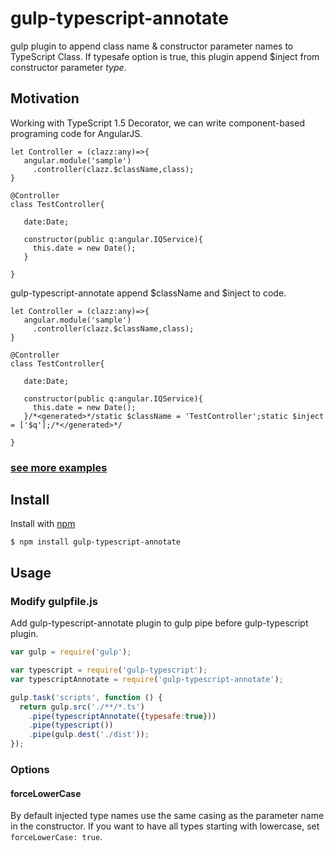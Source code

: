 # gulp-typescript-annotate
gulp plugin to append class name & constructor parameter names to TypeScript Class.
If typesafe option is true, this plugin append $inject from constructor parameter *type*.

## Motivation
Working with TypeScript 1.5 Decorator, we can write component-based programing code for AngularJS.

```typescript:Input
let Controller = (clazz:any)=>{
   angular.module('sample')
     .controller(clazz.$className,class);
}

@Controller
class TestController{

   date:Date;

   constructor(public q:angular.IQService){
     this.date = new Date();
   }

}
```

gulp-typescript-annotate append $className and $inject to code.

```tyepscript:Output
let Controller = (clazz:any)=>{
   angular.module('sample')
     .controller(clazz.$className,class);
}

@Controller
class TestController{

   date:Date;

   constructor(public q:angular.IQService){
     this.date = new Date();
   }/*<generated>*/static $className = 'TestController';static $inject = ['$q'];/*</generated>*/

}
```

### [see more examples](https://github.com/takeshi/gulp-typescript-annotate/blob/master/examples)


## Install
Install with [npm](https://npmjs.org/package/gulp-typescript-annotate)

```
$ npm install gulp-typescript-annotate
```

## Usage
### Modify gulpfile.js
Add gulp-typescript-annotate plugin to gulp pipe before gulp-typescript plugin.

```javascript
var gulp = require('gulp');

var typescript = require('gulp-typescript');
var typescriptAnnotate = require('gulp-typescript-annotate');

gulp.task('scripts', function () {
  return gulp.src('./**/*.ts')
    .pipe(typescriptAnnotate({typesafe:true}))
    .pipe(typescript())
    .pipe(gulp.dest('./dist'));
});
```

### Options
#### forceLowerCase

By default injected type names use the same casing as the parameter name in the constructor. 
If you want to have all types starting with lowercase, set ```forceLowerCase: true```.

